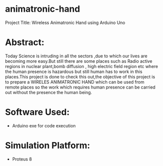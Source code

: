 # animatronic-hand
Project Title: Wireless Animatronic Hand using Arduino Uno

# Abstract: 
Today Science is intruding in all the sectors ,due to which our lives are becoming more easy.But still there are some places such as Radio active regions in nuclear plant,bomb diffusion , high electric field region etc where the human presence is hazardous but still human has to work in this places.This project is done to check this out,the objective of this project is to prepare a WIRELES ANIMATRONIC HAND which can be used from remote places so the work which requires human presence can be carried out without the presence the human being.

# Software Used: 
 * Arduino exe for code execution
# Simulation Platform: 
 * Proteus 8 
